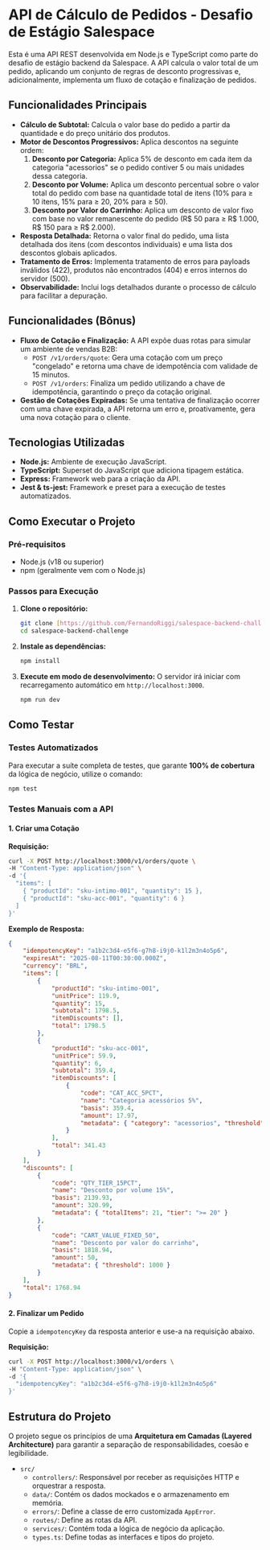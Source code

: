 # API de Cálculo de Pedidos - Desafio de Estágio Salespace

Esta é uma API REST desenvolvida em Node.js e TypeScript como parte do desafio de estágio backend da Salespace. A API calcula o valor total de um pedido, aplicando um conjunto de regras de desconto progressivas e, adicionalmente, implementa um fluxo de cotação e finalização de pedidos.

## Funcionalidades Principais

* **Cálculo de Subtotal:** Calcula o valor base do pedido a partir da quantidade e do preço unitário dos produtos.
* **Motor de Descontos Progressivos:** Aplica descontos na seguinte ordem:
    1.  **Desconto por Categoria:** Aplica 5% de desconto em cada item da categoria "acessorios" se o pedido contiver 5 ou mais unidades dessa categoria.
    2.  **Desconto por Volume:** Aplica um desconto percentual sobre o valor total do pedido com base na quantidade total de itens (10% para ≥ 10 itens, 15% para ≥ 20, 20% para ≥ 50).
    3.  **Desconto por Valor do Carrinho:** Aplica um desconto de valor fixo com base no valor remanescente do pedido (R$ 50 para ≥ R$ 1.000, R$ 150 para ≥ R$ 2.000).
* **Resposta Detalhada:** Retorna o valor final do pedido, uma lista detalhada dos itens (com descontos individuais) e uma lista dos descontos globais aplicados.
* **Tratamento de Erros:** Implementa tratamento de erros para payloads inválidos (422), produtos não encontrados (404) e erros internos do servidor (500).
* **Observabilidade:** Inclui logs detalhados durante o processo de cálculo para facilitar a depuração.

## Funcionalidades (Bônus)

* **Fluxo de Cotação e Finalização:** A API expõe duas rotas para simular um ambiente de vendas B2B:
    * `POST /v1/orders/quote`: Gera uma cotação com um preço "congelado" e retorna uma chave de idempotência com validade de 15 minutos.
    * `POST /v1/orders`: Finaliza um pedido utilizando a chave de idempotência, garantindo o preço da cotação original.
* **Gestão de Cotações Expiradas:** Se uma tentativa de finalização ocorrer com uma chave expirada, a API retorna um erro e, proativamente, gera uma nova cotação para o cliente.

## Tecnologias Utilizadas

* **Node.js:** Ambiente de execução JavaScript.
* **TypeScript:** Superset do JavaScript que adiciona tipagem estática.
* **Express:** Framework web para a criação da API.
* **Jest & ts-jest:** Framework e preset para a execução de testes automatizados.

## Como Executar o Projeto

### Pré-requisitos

* Node.js (v18 ou superior)
* npm (geralmente vem com o Node.js)

### Passos para Execução

1.  **Clone o repositório:**
    ```bash
    git clone [https://github.com/FernandoRiggi/salespace-backend-challenge.git](https://github.com/FernandoRiggi/salespace-backend-challenge.git)
    cd salespace-backend-challenge
    ```

2.  **Instale as dependências:**
    ```bash
    npm install
    ```

3.  **Execute em modo de desenvolvimento:**
    O servidor irá iniciar com recarregamento automático em `http://localhost:3000`.
    ```bash
    npm run dev
    ```

## Como Testar

### Testes Automatizados

Para executar a suíte completa de testes, que garante **100% de cobertura** da lógica de negócio, utilize o comando:
```bash
npm test
```

### Testes Manuais com a API

#### 1. Criar uma Cotação

**Requisição:**
```bash
curl -X POST http://localhost:3000/v1/orders/quote \
-H "Content-Type: application/json" \
-d '{
  "items": [
    { "productId": "sku-intimo-001", "quantity": 15 },
    { "productId": "sku-acc-001", "quantity": 6 }
  ]
}'
```

**Exemplo de Resposta:**
```json
{
    "idempotencyKey": "a1b2c3d4-e5f6-g7h8-i9j0-k1l2m3n4o5p6",
    "expiresAt": "2025-08-11T00:30:00.000Z",
    "currency": "BRL",
    "items": [
        {
            "productId": "sku-intimo-001",
            "unitPrice": 119.9,
            "quantity": 15,
            "subtotal": 1798.5,
            "itemDiscounts": [],
            "total": 1798.5
        },
        {
            "productId": "sku-acc-001",
            "unitPrice": 59.9,
            "quantity": 6,
            "subtotal": 359.4,
            "itemDiscounts": [
                {
                    "code": "CAT_ACC_5PCT",
                    "name": "Categoria acessórios 5%",
                    "basis": 359.4,
                    "amount": 17.97,
                    "metadata": { "category": "acessorios", "threshold": 5 }
                }
            ],
            "total": 341.43
        }
    ],
    "discounts": [
        {
            "code": "QTY_TIER_15PCT",
            "name": "Desconto por volume 15%",
            "basis": 2139.93,
            "amount": 320.99,
            "metadata": { "totalItems": 21, "tier": ">= 20" }
        },
        {
            "code": "CART_VALUE_FIXED_50",
            "name": "Desconto por valor do carrinho",
            "basis": 1818.94,
            "amount": 50,
            "metadata": { "threshold": 1000 }
        }
    ],
    "total": 1768.94
}
```

#### 2. Finalizar um Pedido

Copie a `idempotencyKey` da resposta anterior e use-a na requisição abaixo.

**Requisição:**
```bash
curl -X POST http://localhost:3000/v1/orders \
-H "Content-Type: application/json" \
-d '{
  "idempotencyKey": "a1b2c3d4-e5f6-g7h8-i9j0-k1l2m3n4o5p6"
}'
```

## Estrutura do Projeto

O projeto segue os princípios de uma **Arquitetura em Camadas (Layered Architecture)** para garantir a separação de responsabilidades, coesão e legibilidade.

* `src/`
    * `controllers/`: Responsável por receber as requisições HTTP e orquestrar a resposta.
    * `data/`: Contém os dados mockados e o armazenamento em memória.
    * `errors/`: Define a classe de erro customizada `AppError`.
    * `routes/`: Define as rotas da API.
    * `services/`: Contém toda a lógica de negócio da aplicação.
    * `types.ts`: Define todas as interfaces e tipos do projeto.
